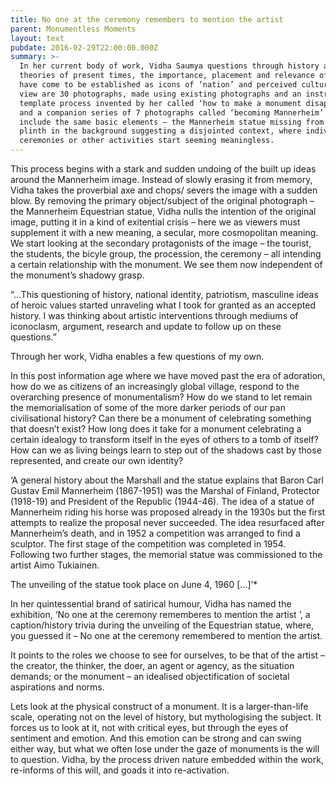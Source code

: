```yaml
---
title: No one at the ceremony remembers to mention the artist
parent: Monumentless Moments
layout: text
pubdate: 2016-02-29T22:00:00.000Z
summary: >-
  In her current body of work, Vidha Saumya questions through history and
  theories of present times, the importance, placement and relevance of what
  have come to be established as icons of ‘nation’ and perceived culture. On
  view are 30 photographs, made using existing photographs and an instructional
  template process invented by her called ‘how to make a monument disappear’;
  and a companion series of 7 photographs called ‘becoming Mannerheim’. Each
  include the same basic elements – the Mannerheim statue missing from the
  plinth in the background suggesting a disjointed context, where individuals,
  ceremonies or other activities start seeming meaningless.
---
```

This process begins with a stark and sudden undoing of the built up ideas around the Mannerheim image. Instead of slowly erasing it from memory, Vidha takes the proverbial axe and chops/ severs the image with a sudden blow. By removing the primary object/subject of the original photograph – the Mannerheim Equestrian statue, Vidha nulls the intention of the original image, putting it in a kind of exitential crisis – here we as viewers must supplement it with a new meaning, a secular, more cosmopolitan meaning. We start looking at the secondary protagonists of the image – the tourist, the students, the bicyle group, the procession, the ceremony – all intending a certain relationship with the monument. We see them now independent of the monument’s shadowy grasp.

“…This questioning of history, national identity, patriotism, masculine ideas of heroic values started unraveling what I took for granted as an accepted history. I was thinking about artistic interventions through mediums of iconoclasm, argument, research and update to follow up on these questions.”

Through her work, Vidha enables a few questions of my own.

In this post information age where we have moved past the era of adoration, how do we as citizens of an increasingly global village, respond to the overarching presence of monumentalism? How do we stand to let remain the memorialisation of some of the more darker periods of our pan civilisational history? Can there be a monument of celebrating something that doesn’t exist? How long does it take for a monument celebrating a certain idealogy to transform itself in the eyes of others to a tomb of itself? How can we as living beings learn to step out of the shadows cast by those represented, and create our own identity?

‘A general history about the Marshall and the statue explains that Baron Carl Gustav Emil Mannerheim (1867-1951) was the Marshal of Finland, Protector (1918-19) and President of the Republic (1944-46). The idea of a statue of Mannerheim riding his horse was proposed already in the 1930s but the first attempts to realize the proposal never succeeded. The idea resurfaced after Mannerheim’s death, and in 1952 a competition was arranged to find a sculptor. The first stage of the competition was completed in 1954. Following two further stages, the memorial statue was commissioned to the artist Aimo Tukiainen.

The unveiling of the statue took place on June 4, 1960 \[…]’*

In her quintessential brand of satirical humour, Vidha has named the exhibition, ‘No one at the ceremony rememberes to mention the artist ’, a caption/history trivia during the unveiling of the Equestrian statue, where, you guessed it – No one at the ceremony remembered to mention the artist.

It points to the roles we choose to see for ourselves, to be that of the artist – the creator, the thinker, the doer, an agent or agency, as the situation demands; or the monument – an idealised objectification of societal aspirations and norms.

Lets look at the physical construct of a monument. It is a larger-than-life scale, operating not on the level of history, but mythologising the subject. It forces us to look at it, not with critical eyes, but through the eyes of sentiment and emotion. And this emotion can be strong and can swing either way, but what we often lose under the gaze of monuments is the will to question. Vidha, by the process driven nature embedded within the work, re-informs of this will, and goads it into re-activation.
